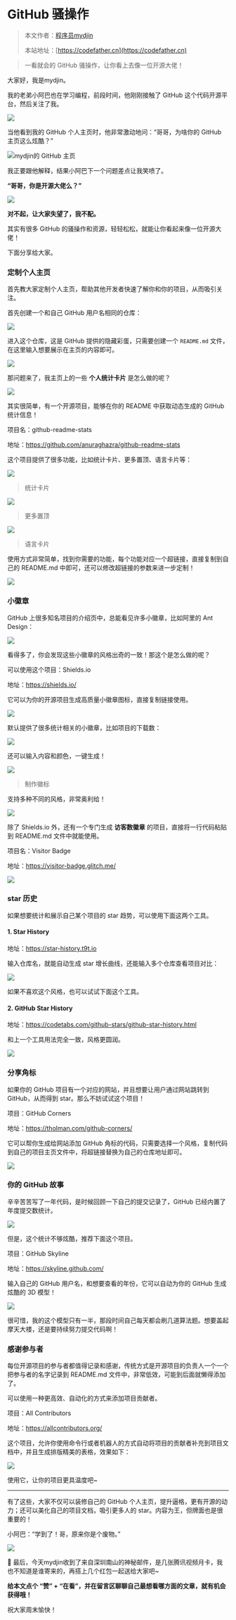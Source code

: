 # GitHub 骚操作

> 本文作者：[程序员mydjin](https://yuyuanweb.feishu.cn/wiki/Abldw5WkjidySxkKxU2cQdAtnah)
>
> 本站地址：[https://codefather.cn](https://codefather.cn)

> 一看就会的 GitHub 骚操作，让你看上去像一位开源大佬！

大家好，我是mydjin。

我的老弟小阿巴也在学习编程，前段时间，他刚刚接触了 GitHub 这个代码开源平台，然后关注了我。

![](https://pic.yupi.icu/5563/202311060927328.jpeg)

当他看到我的 GitHub 个人主页时，他非常激动地问：“哥哥，为啥你的 GitHub 主页这么炫酷？”

![](https://pic.yupi.icu/5563/202311060927877.png)mydjin的 GitHub 主页

我正要跟他解释，结果小阿巴下一个问题差点让我笑喷了。

**“哥哥，你是开源大佬么？”**

![](https://pic.yupi.icu/5563/202311060927328.jpeg)

**对不起，让大家失望了，我不配。**

其实有很多 GitHub 的骚操作和资源，轻轻松松，就能让你看起来像一位开源大佬！

下面分享给大家。

### 定制个人主页

首先教大家定制个人主页，帮助其他开发者快速了解你和你的项目，从而吸引关注。

首先创建一个和自己 GitHub 用户名相同的仓库：

![](https://pic.yupi.icu/5563/202311060927699.png)

进入这个仓库，这是 GitHub 提供的隐藏彩蛋，只需要创建一个 `README.md` 文件，在这里输入想要展示在主页的内容即可。

![](https://pic.yupi.icu/5563/202311060927405.png)

那问题来了，我主页上的一些 **个人统计卡片** 是怎么做的呢？

![](https://pic.yupi.icu/5563/202311060927386.png)

其实很简单，有一个开源项目，能够在你的 README 中获取动态生成的 GitHub 统计信息！

项目名：github-readme-stats

地址：https://github.com/anuraghazra/github-readme-stats

这个项目提供了很多功能，比如统计卡片、更多置顶、语言卡片等：

![](https://pic.yupi.icu/5563/202311060927887.png)

> 统计卡片

![](https://pic.yupi.icu/5563/202311060927258.png)

> 更多置顶

![](https://pic.yupi.icu/5563/202311060927261.png)

> 语言卡片

使用方式非常简单，找到你需要的功能，每个功能对应一个超链接，直接复制到自己的 README.md 中即可，还可以修改超链接的参数来进一步定制！

![](https://pic.yupi.icu/5563/202311060927805.png)

### 小徽章

GitHub 上很多知名项目的介绍页中，总能看见许多小徽章，比如阿里的 Ant Design：

![](https://pic.yupi.icu/5563/202311060927682.png)

看得多了，你会发现这些小徽章的风格出奇的一致！那这个是怎么做的呢？

可以使用这个项目：Shields.io

地址：https://shields.io/

它可以为你的开源项目生成高质量小徽章图标，直接复制链接使用。

![](https://pic.yupi.icu/5563/202311060927345.png)

默认提供了很多统计相关的小徽章，比如项目的下载数：

![](https://pic.yupi.icu/5563/202311060927870.png)

还可以输入内容和颜色，一键生成！

![](https://pic.yupi.icu/5563/202311060927998.png)

> 制作徽标

支持多种不同的风格，非常奥利给！

![](https://pic.yupi.icu/5563/202311060927216.png)

除了 Shields.io 外，还有一个专门生成 **访客数徽章** 的项目，直接将一行代码粘贴到 README.md 文件中就能使用。

项目名：Visitor Badge

地址：https://visitor-badge.glitch.me/

![](https://pic.yupi.icu/5563/202311060927975.png)

### star 历史

如果想要统计和展示自己某个项目的 star 趋势，可以使用下面这两个工具。

#### 1. Star History

地址：https://star-history.t9t.io

输入仓库名，就能自动生成 star 增长曲线，还能输入多个仓库查看项目对比：

![](https://pic.yupi.icu/5563/202311060928346.png)

如果不喜欢这个风格，也可以试试下面这个工具。

#### 2. GitHub Star History

地址：https://codetabs.com/github-stars/github-star-history.html

和上一个工具用法完全一致，风格更圆润。

![](https://pic.yupi.icu/5563/202311060928109.png)

### 分享角标

如果你的 GitHub 项目有一个对应的网站，并且想要让用户通过网站跳转到 GitHub，从而得到 star。那么不妨试试这个项目！

项目：GitHub Corners

地址：https://tholman.com/github-corners/

它可以帮你生成给网站添加 GitHub 角标的代码，只需要选择一个风格，复制代码到自己的项目主页文件中，将超链接替换为自己的仓库地址即可。

![](https://pic.yupi.icu/5563/202311060928231.png)

### 你的 GitHub 故事

辛辛苦苦写了一年代码，是时候回顾一下自己的提交记录了，GitHub 已经内置了年度提交数统计。

![](https://pic.yupi.icu/5563/202311060928353.png)

但是，这个统计不够炫酷，推荐下面这个项目。

项目：GitHub Skyline

地址：https://skyline.github.com/

输入自己的 GitHub 用户名，和想要查看的年份，它可以自动为你的 GitHub 生成炫酷的 3D 模型！

![](https://pic.yupi.icu/5563/202311060928926.png)

很可惜，我的这个模型只有一半，那段时间自己每天都会刷几道算法题。想要盖起摩天大楼，还是要持续努力提交代码啊！

### 感谢参与者

每位开源项目的参与者都值得记录和感谢，传统方式是开源项目的负责人一个一个把参与者的名字记录到 README.md 文件中，非常低效，可能到后面就懒得添加了。

可以使用一种更高效、自动化的方式来添加项目贡献者。

项目：All Contributors

地址：https://allcontributors.org/

这个项目，允许你使用命令行或者机器人的方式自动将项目的贡献者补充到项目文档中，并且生成排版精美的表格，效果如下：

![](https://pic.yupi.icu/5563/202311060928723.png)

使用它，让你的项目更具温度吧~



------



有了这些，大家不仅可以装修自己的 GitHub 个人主页，提升逼格，更有开源的动力；还可以美化自己的项目文档，吸引更多人的 star。内容为王，但牌面也是很重要的！

小阿巴：“学到了！哥，原来你是个废物。”

![](https://pic.yupi.icu/5563/202311060928496.jpeg)

🧧 最后，今天mydjin收到了来自深圳南山的神秘邮件，是几张腾讯视频月卡，我也不知道是谁寄来的，再搭上几个红包一起送给大家吧~

**给本文点个 “赞” + “在看”，并在留言区聊聊自己最想看哪方面的文章，就有机会获得哦！**

祝大家周末愉快！